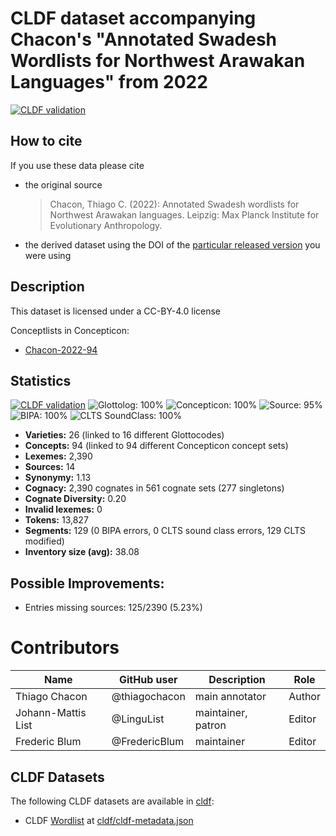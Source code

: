 # CLDF dataset accompanying Chacon's "Annotated Swadesh Wordlists for Northwest Arawakan Languages" from 2022

[![CLDF validation](https://github.com/lexibank/chaconnorthwestarawakan/workflows/CLDF-validation/badge.svg)](https://github.com/lexibank/chaconnorthwestarawakan/actions?query=workflow%3ACLDF-validation)

## How to cite

If you use these data please cite
- the original source
  > Chacon, Thiago C. (2022): Annotated Swadesh wordlists for Northwest Arawakan languages. Leipzig: Max Planck Institute for Evolutionary Anthropology.
- the derived dataset using the DOI of the [particular released version](../../releases/) you were using

## Description


This dataset is licensed under a CC-BY-4.0 license


Conceptlists in Concepticon:
- [Chacon-2022-94](https://concepticon.clld.org/contributions/Chacon-2022-94)
## Statistics


[![CLDF validation](https://github.com/lexibank/chaconnorthwestarawakan/workflows/CLDF-validation/badge.svg)](https://github.com/lexibank/chaconnorthwestarawakan/actions?query=workflow%3ACLDF-validation)
![Glottolog: 100%](https://img.shields.io/badge/Glottolog-100%25-brightgreen.svg "Glottolog: 100%")
![Concepticon: 100%](https://img.shields.io/badge/Concepticon-100%25-brightgreen.svg "Concepticon: 100%")
![Source: 95%](https://img.shields.io/badge/Source-95%25-green.svg "Source: 95%")
![BIPA: 100%](https://img.shields.io/badge/BIPA-100%25-brightgreen.svg "BIPA: 100%")
![CLTS SoundClass: 100%](https://img.shields.io/badge/CLTS%20SoundClass-100%25-brightgreen.svg "CLTS SoundClass: 100%")

- **Varieties:** 26 (linked to 16 different Glottocodes)
- **Concepts:** 94 (linked to 94 different Concepticon concept sets)
- **Lexemes:** 2,390
- **Sources:** 14
- **Synonymy:** 1.13
- **Cognacy:** 2,390 cognates in 561 cognate sets (277 singletons)
- **Cognate Diversity:** 0.20
- **Invalid lexemes:** 0
- **Tokens:** 13,827
- **Segments:** 129 (0 BIPA errors, 0 CLTS sound class errors, 129 CLTS modified)
- **Inventory size (avg):** 38.08

## Possible Improvements:



- Entries missing sources: 125/2390 (5.23%)

# Contributors

Name               | GitHub user | Description | Role
---                | ---         | --- | ---
Thiago Chacon | @thiagochacon | main annotator | Author
Johann-Mattis List | @LinguList  | maintainer, patron | Editor
Frederic Blum | @FredericBlum | maintainer | Editor




## CLDF Datasets

The following CLDF datasets are available in [cldf](cldf):

- CLDF [Wordlist](https://github.com/cldf/cldf/tree/master/modules/Wordlist) at [cldf/cldf-metadata.json](cldf/cldf-metadata.json)
